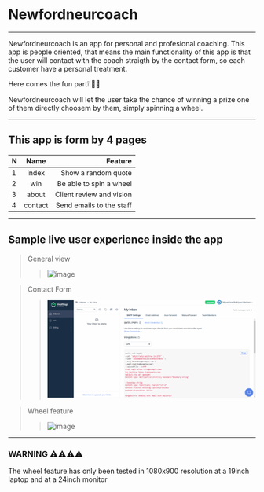 # Newfordneurcoach
---

Newfordneurcoach is an app for personal and profesional coaching.
This app is people oriented, that means the main functionality of this
app is that the user will contact with the coach straigth by the contact form,
so each customer have a personal treatment.

Here comes the fun part❕ 🤯🎉

Newfordneurcoach will let the user take the chance of winning a prize one of them
directly choosem by them, simply spinning a wheel.

---

## This app is form by 4 pages

| N     | Name  | Feature                 |
|:------|:-----:|------------------------:|
|1      |index  | Show a random quote     |
|2      |win    | Be able to spin a wheel |
|3      |about  | Client review and vision|
|4      |contact| Send emails to the staff|


---

## Sample live user experience inside the app

> General view
>> ![image](https://github.com/MiguelJRM95/wheel_of_fortune/blob/master/media/general.gif)

> Contact Form
>> ![image](https://github.com/MiguelJRM95/wheel_of_fortune/blob/master/media/email.gif)

> Wheel feature
>> ![image](https://github.com/MiguelJRM95/wheel_of_fortune/blob/master/media/wheel.gif)

---

### WARNING ⚠️⚠️⚠️⚠️

The wheel feature has only been tested in 1080x900 resolution
at a 19inch laptop and at a 24inch monitor
